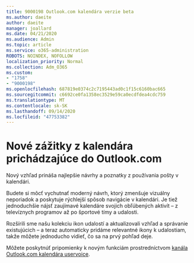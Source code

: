 ```yaml
---
title: 9000198 Outlook.com kalendára verzie beta
ms.author: daeite
author: daeite
manager: joallard
ms.date: 04/21/2020
ms.audience: Admin
ms.topic: article
ms.service: o365-administration
ROBOTS: NOINDEX, NOFOLLOW
localization_priority: Normal
ms.collection: Adm_O365
ms.custom:
- "1758"
- "9000198"
ms.openlocfilehash: 687819e0374c2c7195443ad0c1f15c6160bac665
ms.sourcegitcommit: c6692ce0fa1358ec3529e59ca0ecdfdea4cdc759
ms.translationtype: MT
ms.contentlocale: sk-SK
ms.lasthandoff: 09/14/2020
ms.locfileid: "47753382"
---
```

# <a name="new-calendar-experiences-coming-to-outlookcom"></a>Nové zážitky z kalendára prichádzajúce do Outlook.com

Nový vzhľad prináša najlepšie návrhy a poznatky z používania pošty v kalendári.

Budete si môcť vychutnať moderný návrh, ktorý zmenšuje vizuálny neporiadok a poskytuje rýchlejší spôsob navigácie v kalendári. Je tiež jednoduchšie nájsť zaujímavé kalendáre svojich obľúbených aktivít – z televíznych programov až po športové tímy a udalosti.

Rozšírili sme našu kolekciu ikon udalostí a aktualizovali vzhľad a správanie existujúcich – a teraz automaticky pridáme relevantné ikony k udalostiam, takže môžete jednoducho vidieť, čo sa na prvý pohľad deje.

Môžete poskytnúť pripomienky k novým funkciám prostredníctvom [kanála Outlook.com kalendára uservoice](https://go.microsoft.com/fwlink/?linkid=2103075).